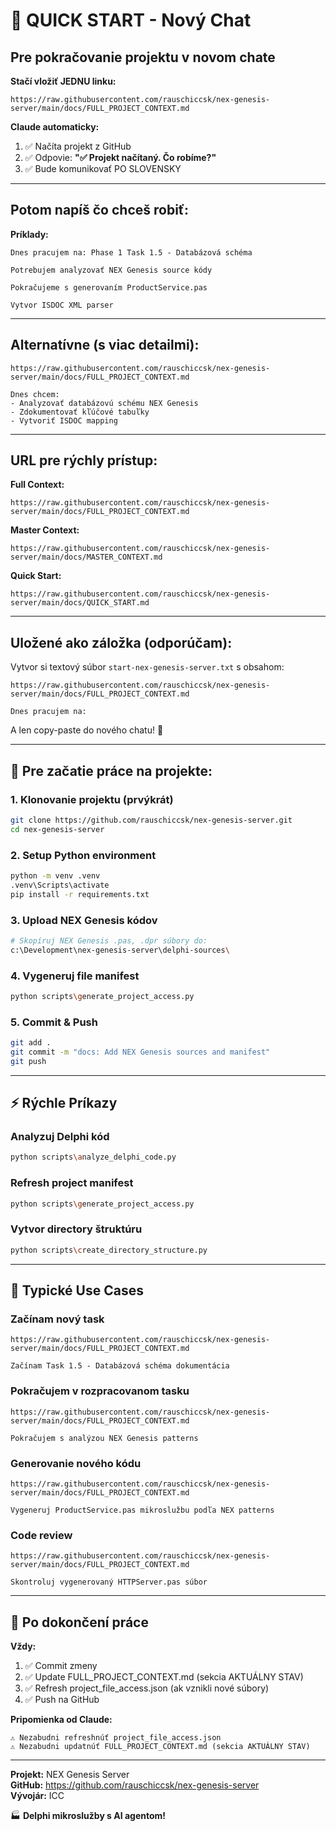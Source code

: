 # 🚀 QUICK START - Nový Chat

## Pre pokračovanie projektu v novom chate

**Stačí vložiť JEDNU linku:**

```
https://raw.githubusercontent.com/rauschiccsk/nex-genesis-server/main/docs/FULL_PROJECT_CONTEXT.md
```

**Claude automaticky:**
1. ✅ Načíta projekt z GitHub
2. ✅ Odpovie: **"✅ Projekt načítaný. Čo robíme?"**
3. ✅ Bude komunikovať PO SLOVENSKY

---

## Potom napíš čo chceš robiť:

**Príklady:**

```
Dnes pracujem na: Phase 1 Task 1.5 - Databázová schéma
```

```
Potrebujem analyzovať NEX Genesis source kódy
```

```
Pokračujeme s generovaním ProductService.pas
```

```
Vytvor ISDOC XML parser
```

---

## Alternatívne (s viac detailmi):

```
https://raw.githubusercontent.com/rauschiccsk/nex-genesis-server/main/docs/FULL_PROJECT_CONTEXT.md

Dnes chcem:
- Analyzovať databázovú schému NEX Genesis
- Zdokumentovať kľúčové tabuľky
- Vytvoriť ISDOC mapping
```

---

## URL pre rýchly prístup:

**Full Context:**
```
https://raw.githubusercontent.com/rauschiccsk/nex-genesis-server/main/docs/FULL_PROJECT_CONTEXT.md
```

**Master Context:**
```
https://raw.githubusercontent.com/rauschiccsk/nex-genesis-server/main/docs/MASTER_CONTEXT.md
```

**Quick Start:**
```
https://raw.githubusercontent.com/rauschiccsk/nex-genesis-server/main/docs/QUICK_START.md
```

---

## Uložené ako záložka (odporúčam):

Vytvor si textový súbor `start-nex-genesis-server.txt` s obsahom:

```
https://raw.githubusercontent.com/rauschiccsk/nex-genesis-server/main/docs/FULL_PROJECT_CONTEXT.md

Dnes pracujem na: 
```

A len copy-paste do nového chatu! 🚀

---

## 🔧 Pre začatie práce na projekte:

### 1. Klonovanie projektu (prvýkrát)
```bash
git clone https://github.com/rauschiccsk/nex-genesis-server.git
cd nex-genesis-server
```

### 2. Setup Python environment
```bash
python -m venv .venv
.venv\Scripts\activate
pip install -r requirements.txt
```

### 3. Upload NEX Genesis kódov
```bash
# Skopíruj NEX Genesis .pas, .dpr súbory do:
c:\Development\nex-genesis-server\delphi-sources\
```

### 4. Vygeneruj file manifest
```bash
python scripts\generate_project_access.py
```

### 5. Commit & Push
```bash
git add .
git commit -m "docs: Add NEX Genesis sources and manifest"
git push
```

---

## ⚡ Rýchle Príkazy

### Analyzuj Delphi kód
```bash
python scripts\analyze_delphi_code.py
```

### Refresh project manifest
```bash
python scripts\generate_project_access.py
```

### Vytvor directory štruktúru
```bash
python scripts\create_directory_structure.py
```

---

## 🎯 Typické Use Cases

### Začínam nový task
```
https://raw.githubusercontent.com/rauschiccsk/nex-genesis-server/main/docs/FULL_PROJECT_CONTEXT.md

Začínam Task 1.5 - Databázová schéma dokumentácia
```

### Pokračujem v rozpracovanom tasku
```
https://raw.githubusercontent.com/rauschiccsk/nex-genesis-server/main/docs/FULL_PROJECT_CONTEXT.md

Pokračujem s analýzou NEX Genesis patterns
```

### Generovanie nového kódu
```
https://raw.githubusercontent.com/rauschiccsk/nex-genesis-server/main/docs/FULL_PROJECT_CONTEXT.md

Vygeneruj ProductService.pas mikroslužbu podľa NEX patterns
```

### Code review
```
https://raw.githubusercontent.com/rauschiccsk/nex-genesis-server/main/docs/FULL_PROJECT_CONTEXT.md

Skontroluj vygenerovaný HTTPServer.pas súbor
```

---

## 📝 Po dokončení práce

**Vždy:**
1. ✅ Commit zmeny
2. ✅ Update FULL_PROJECT_CONTEXT.md (sekcia AKTUÁLNY STAV)
3. ✅ Refresh project_file_access.json (ak vznikli nové súbory)
4. ✅ Push na GitHub

**Pripomienka od Claude:**
```
⚠️ Nezabudni refreshnúť project_file_access.json
⚠️ Nezabudni updatnúť FULL_PROJECT_CONTEXT.md (sekcia AKTUÁLNY STAV)
```

---

**Projekt:** NEX Genesis Server  
**GitHub:** https://github.com/rauschiccsk/nex-genesis-server  
**Vývojár:** ICC

🏭 **Delphi mikroslužby s AI agentom!**